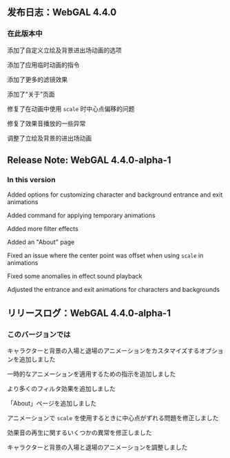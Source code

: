## 发布日志：WebGAL 4.4.0
### 在此版本中

添加了自定义立绘及背景进出场动画的选项

添加了应用临时动画的指令

添加了更多的滤镜效果

添加了“关于”页面

修复了在动画中使用 `scale` 时中心点偏移的问题

修复了效果音播放的一些异常

调整了立绘及背景的进出场动画

## Release Note: WebGAL 4.4.0-alpha-1
### In this version

Added options for customizing character and background entrance and exit animations

Added command for applying temporary animations

Added more filter effects

Added an "About" page

Fixed an issue where the center point was offset when using `scale` in animations

Fixed some anomalies in effect sound playback

Adjusted the entrance and exit animations for characters and backgrounds

## リリースログ：WebGAL 4.4.0-alpha-1
### このバージョンでは

キャラクターと背景の入場と退場のアニメーションをカスタマイズするオプションを追加しました

一時的なアニメーションを適用するための指示を追加しました

より多くのフィルタ効果を追加しました

「About」ページを追加しました

アニメーションで `scale` を使用するときに中心点がずれる問題を修正しました

効果音の再生に関するいくつかの異常を修正しました

キャラクターと背景の入場と退場のアニメーションを調整しました
